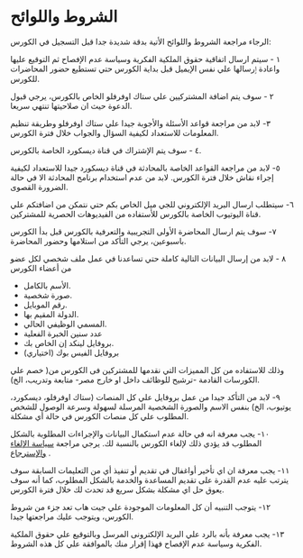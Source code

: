 # الشروط واللوائح  

الرجاء مراجعة الشروط واللوائح الأتية بدقة شديدة جدا قبل التسجيل في الكورس:

١ - سيتم ارسال اتفاقية حقوق الملكية الفكرية وسياسة عدم الإفصاح ثم التوقيع عليها واعادة ٳرسالها علي نفس الإيميل قبل بداية الكورس حتي تستطيع حضور المحاضرات للكورس. 

٢ -  سوف يتم اضافة المشتركيين علي ستاك اوفرفلو الخاص بالكورس، يرجي قبول الدعوة حيث ان صلاحيتها تنتهي سريعا.  

٣- لابد من مراجعة قواعد الأسئلة والأجوبة جيدا علي ستاك اوفرفلو وطريقة تنظيم المعلومات للاستعداد لكيفية السؤال والجواب خلال فترة الكورس. 

٤ - سوف يتم الإشتراك في قناة ديسكورد الخاصة بالكورس.

٥- لابد من مراجعة القواعد الخاصة بالمحادثة في قناة ديسكورد جيدا للاستعداد لكيفية إجراء نقاش خلال فترة الكورس. 
لابد من عدم استخدام برنامج المحادثة الا في حالة الضرورة القصوى. 

٦- سيتطلب ارسال البريد الإلكتروني للجي ميل الخاص بكم حتي نتمكن من اضافتكم علي قناة اليوتيوب الخاصة بالكورس للأستفاده من الفيديوهات الحصرية للمشتركين. 

٧- سوف يتم ارسال المحاضرة الأولى التجريبية والتعرفية بالكورس قبل بدأ الكورس باسبوعين، يرجي التأكد من استلامها وحضور المحاضرة.
  
٨ - لابد من إرسال البيانات التالية كاملة حتي تساعدنا في عمل ملف شخصي لكل عضو من أعضاء الكورس 
- الأسم بالكامل.
- صورة شخصية.
- رقم الموبايل.
- الدولة المقيم بها.
- المسمي الوظيفي الحالي.
- عدد سنين الخبرة الفعلية
- بروفايل لينكد إن الخاص بك.
- بروفايل الفيس بوك (اختياري)

وذلك للاستفاده من كل المميزات التي نقدمها للمشتركين فى الكورس من( خصم علي الكورسات القادمة -ترشيح للوظائف داخل او خارج مصر- متابعة وتدريب، الخ). 

٩- لابد من التأكد جيدا من عمل بروفايل علي كل المنصات (ستاك اوفرفلو، ديسكورد، يوتيوب، الخ) بنفس الاسم والصورة الشخصية المرسلة لسهولة وسرعة الوصول للشخص المطلوب علي كل منصات الكورس في حالة أي مشكلة. 

١٠- يجب معرفة انه في حالة عدم استكمال البيانات والإجراءات المطلوبة بالشكل المطلوب قد يؤدي ذلك لإلغاء الكورس بالنسبة لك. 
يرجي مراجعة [سياسة الإلغاء والإسترجاع](https://github.com/MohamedRadwan-DevOps/DevOps-step-by-step-arabic/blob/main/none-community/cancel-return-policy.md) . 

١١-  يجب معرفة ان اي تأخير أواغفال في تقديم أو تنفيذ أي من التعليمات السابقة سوف يترتب عليه عدم القدرة على تقديم المساعدة والخدمة بالشكل المطلوب، كما أنه سوف يعوق حل اي مشكلة بشكل سريع قد تحدث لك خلال فترة الكورس. 

١٢- يتوجب التنبيه أن كل المعلومات الموجودة علي جيت هاب تعد جزء من شروط الكورس، ويتوجب عليك مراجعتها جيدا. 

١٣-  يجب معرفة بأنه بالرد علي البريد الإلكترونى المرسل وبالتوقيع علي حقوق الملكية الفكرية وسياسة عدم الإفصاح فهذا إقرار منك بالموافقة علي كل هذه الشروط. 
 
